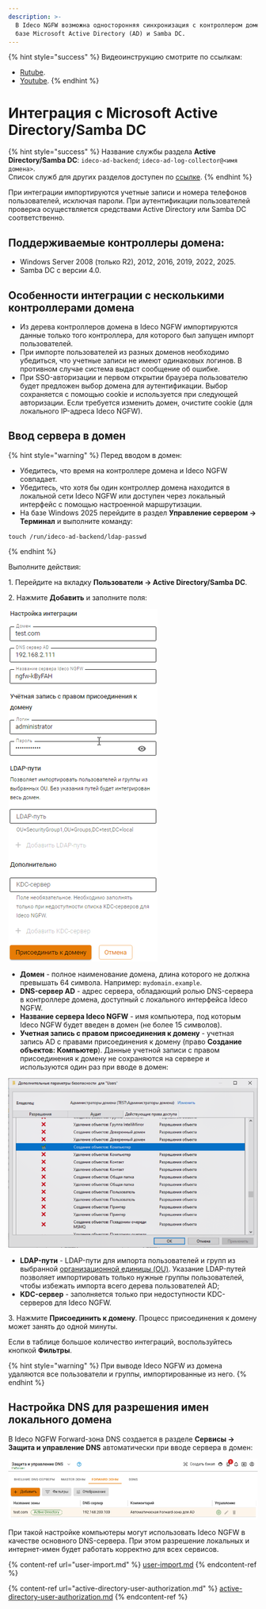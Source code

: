 ```yaml
---
description: >-
  В Ideco NGFW возможна односторонняя синхронизация с контроллером домена на
  базе Microsoft Active Directory (AD) и Samba DC.
---
```


{% hint style="success" %}
Видеоинструкцию смотрите по ссылкам:
* [Rutube](https://rutube.ru/video/9772209e77cf48c78a9e39f337bbe932/).
* [Youtube](https://youtu.be/noB-O7cnb94?si=vnt62RtV56NTo57f).
{% endhint %}

# Интеграция с Microsoft Active Directory/Samba DC

{% hint style="success" %}
Название службы раздела **Active Directory/Samba DC**: `ideco-ad-backend`; `ideco-ad-log-collector@<имя домена>`. \
Список служб для других разделов доступен по [ссылке](/settings/server-management/terminal/README.md).
{% endhint %}

При интеграции импортируются учетные записи и номера телефонов пользователей, исключая пароли. При аутентификации пользователей проверка осуществляется средствами Active Directory или Samba DC соответственно.

## Поддерживаемые контроллеры домена:

* Windows Server 2008 (только R2), 2012, 2016, 2019, 2022, 2025.
* Samba DC с версии 4.0.

## Особенности интеграции с несколькими контроллерами домена

* Из дерева контроллеров домена в Ideco NGFW импортируются данные только того контроллера, для которого был запущен импорт пользователей.
* При импорте пользователей из разных доменов необходимо убедиться, что учетные записи не имеют одинаковых логинов. В противном случае система выдаст сообщение об ошибке.
* При SSO-авторизации и первом открытии браузера пользователю будет предложен выбор домена для аутентификации. Выбор сохраняется с помощью cookie и используется при следующей авторизации. Если требуется изменить домен, очистите cookie (для локального IP-адреса Ideco NGFW).

## Ввод сервера в домен

{% hint style="warning" %}
Перед вводом в домен:

* Убедитесь, что время на контроллере домена и Ideco NGFW совпадает.
* Убедитесь, что хотя бы один контроллер домена находится в локальной сети Ideco NGFW или доступен через локальный интерфейс с помощью настроенной маршрутизации.
* На базе Windows 2025 перейдите в раздел **Управление сервером -> Терминал** и выполните команду:

```
touch /run/ideco-ad-backend/ldap-passwd
```
{% endhint %}

Выполните действия:

1\. Перейдите на вкладку **Пользователи -> Active Directory/Samba DC**.

2\. Нажмите **Добавить** и заполните поля:

![](/.gitbook/assets/active-directory1.png)

   * **Домен** - полное наименование домена, длина которого не должна превышать 64 символа. Например: `mydomain.example`.
   * **DNS-сервер AD** - адрес сервера, обладающий ролью DNS-сервера в контроллере домена, доступный с локального интерфейса Ideco NGFW.
   * **Название сервера Ideco NGFW** - имя компьютера, под которым Ideco NGFW будет введен в домен (не более 15 символов).
   * **Учетная запись с правом присоединения к домену** - учетная запись AD с правами присоединения к домену (право **Создание объектов: Компьютер**). Данные учетной записи с правом присоединения к домену не сохраняются на сервере и используются один раз при вводе в домен:

![](/.gitbook/assets/active-directory0.png)

   * **LDAP-пути** - LDAP-пути для импорта пользователей и групп из выбранной [организационной единицы (OU)](https://serverspace.ru/support/help/kak-upravlyat-ou-v-active-directory/?utm_source=google.com&utm_medium=organic&utm_campaign=google.com&utm_referrer=google.com). Указание LDAP-путей позволяет импортировать только нужные группы пользователей, чтобы избежать импорта всего дерева пользователей AD;
   * **KDC-сервер** - заполняется только при недоступности KDC-серверов для Ideco NGFW.

3\. Нажмите **Присоединить к домену**. Процесс присоединения к домену может занять до одной минуты.

Если в таблице большое количество интеграций, воспользуйтесь кнопкой **Фильтры**.

{% hint style="warning" %}
При выводе Ideco NGFW из домена удаляются все пользователи и группы, импортированные из него.
{% endhint %}

## Настройка DNS для разрешения имен локального домена

В Ideco NGFW Forward-зона DNS создается в разделе **Сервисы -> Защита и управление DNS** автоматически при вводе сервера в домен:

![](/.gitbook/assets/dns.png)

При такой настройке компьютеры могут использовать Ideco NGFW в качестве основного DNS-сервера. При этом разрешение локальных и интернет-имен будет работать корректно для всех сервисов.

{% content-ref url="user-import.md" %}
[user-import.md](user-import.md)
{% endcontent-ref %}

{% content-ref url="active-directory-user-authorization.md" %}
[active-directory-user-authorization.md](active-directory-user-authorization.md)
{% endcontent-ref %}